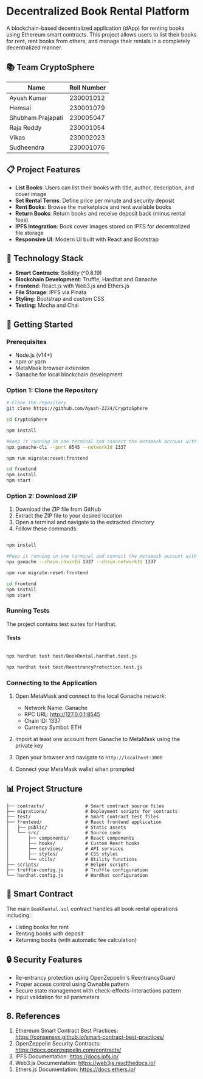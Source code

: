 # Decentralized Book Rental Platform

A blockchain-based decentralized application (dApp) for renting books using Ethereum smart contracts. This project allows users to list their books for rent, rent books from others, and manage their rentals in a completely decentralized manner.

## 📚 Team CryptoSphere

| Name               | Roll Number |
|--------------------|-------------|
| Ayush Kumar       | 230001012  |
| Hemsai           | 230001079    |
| Shubham Prajapati  | 230005047     |
| Raja Reddy          | 230001054     |
| Vikas       | 230002023    |
| Sudheendra       | 230001076    |

## 📋 Project Features

- **List Books**: Users can list their books with title, author, description, and cover image
- **Set Rental Terms**: Define price per minute and security deposit
- **Rent Books**: Browse the marketplace and rent available books
- **Return Books**: Return books and receive deposit back (minus rental fees)
- **IPFS Integration**: Book cover images stored on IPFS for decentralized file storage
- **Responsive UI**: Modern UI built with React and Bootstrap

## 🔧 Technology Stack

- **Smart Contracts**: Solidity (^0.8.19)
- **Blockchain Development**: Truffle, Hardhat and Ganache
- **Frontend**: React.js with Web3.js and Ethers.js
- **File Storage**: IPFS via Pinata
- **Styling**: Bootstrap and custom CSS
- **Testing**: Mocha and Chai

## 🚀 Getting Started

### Prerequisites

- Node.js (v14+)
- npm or yarn
- MetaMask browser extension
- Ganache for local blockchain development

### Option 1: Clone the Repository

```bash
# Clone the repository
git clone https://github.com/Ayush-2224/CryptoSphere

cd CryptoSphere

npm install

#Keep it running in one terminal and connect the metamask account with gaunache
npx ganache-cli --port 8545 --networkId 1337

npm run migrate:reset:frontend

cd frontend
npm install
npm start
```

### Option 2: Download ZIP

1. Download the ZIP file from GitHub
2. Extract the ZIP file to your desired location
3. Open a terminal and navigate to the extracted directory
4. Follow these commands:

```bash

npm install

#Keep it running in one terminal and connect the metamask account with gaunache
npx ganache --chain.chainId 1337 --chain.networkId 1337

npm run migrate:reset:frontend

cd frontend
npm install
npm start
```

### Running Tests

The project contains test suites for Hardhat. 

#### Tests

```bash

npx hardhat test test/BookRental.hardhat.test.js

npx hardhat test test/ReentrancyProtection.test.js

```

### Connecting to the Application

1. Open MetaMask and connect to the local Ganache network:
   - Network Name: Ganache
   - RPC URL: http://127.0.0.1:8545
   - Chain ID: 1337
   - Currency Symbol: ETH

2. Import at least one account from Ganache to MetaMask using the private key

3. Open your browser and navigate to `http://localhost:3000`

4. Connect your MetaMask wallet when prompted

## 📊 Project Structure

```
├── contracts/               # Smart contract source files
├── migrations/              # Deployment scripts for contracts
├── test/                    # Smart contract test files
├── frontend/                # React frontend application
│   ├── public/              # Static assets
│   └── src/                 # Source code
│       ├── components/      # React components
│       ├── hooks/           # Custom React hooks
│       ├── services/        # API services
│       ├── styles/          # CSS styles
│       └── utils/           # Utility functions
├── scripts/                 # Helper scripts
├── truffle-config.js        # Truffle configuration
└── hardhat.config.js        # Hardhat configuration
```

## 📝 Smart Contract

The main `BookRental.sol` contract handles all book rental operations including:

- Listing books for rent
- Renting books with deposit
- Returning books (with automatic fee calculation)


## 🔒 Security Features

- Re-entrancy protection using OpenZeppelin's ReentrancyGuard
- Proper access control using Ownable pattern
- Secure state management with check-effects-interactions pattern
- Input validation for all parameters

## 8. References

1. Ethereum Smart Contract Best Practices: https://consensys.github.io/smart-contract-best-practices/
2. OpenZeppelin Security Contracts: https://docs.openzeppelin.com/contracts/
3. IPFS Documentation: https://docs.ipfs.io/
4. Web3.js Documentation: https://web3js.readthedocs.io/
5. Ethers.js Documentation: https://docs.ethers.io/ 
